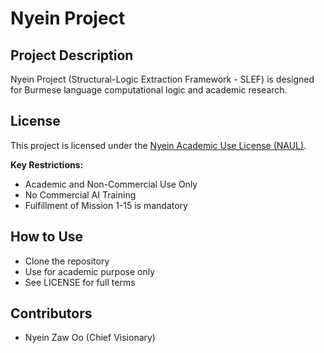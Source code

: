 # Nyein Project

## Project Description
Nyein Project (Structural-Logic Extraction Framework - SLEF) is designed for Burmese language computational logic and academic research.

## License
This project is licensed under the [Nyein Academic Use License (NAUL)](./LICENSE).

**Key Restrictions:**
- Academic and Non-Commercial Use Only
- No Commercial AI Training
- Fulfillment of Mission 1-15 is mandatory

## How to Use
- Clone the repository
- Use for academic purpose only
- See LICENSE for full terms

## Contributors
- Nyein Zaw Oo (Chief Visionary)
